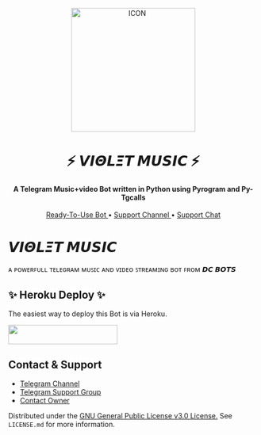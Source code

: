 <p align="center"><img src="https://telegra.ph/file/842b25c70f113d20f67c1.jpg" alt="ICON" width="250" height="250"/></p>

<h1 align="center"><b> ⚡ 𝙑𝞘𝞗𝙇𝞝𝞣 𝞛𝙐𝙎𝞘𝘾 ⚡ </b></h1>

<h4 align="center">
    A Telegram Music+video Bot written in Python using Pyrogram and Py-Tgcalls 
</h4>
<p align="center">
    <a href="http://t.me/Violet_vcbot"> Ready-To-Use Bot </a> •
    <a href="https://t.me/DCbot_updates"> Support Channel </a> •
    <a href="https://t.me/DCbots_support"> Support Chat </a> 

# 𝙑𝞘𝞗𝙇𝞝𝞣 𝞛𝙐𝙎𝞘𝘾
ᴀ ᴩᴏᴡᴇʀꜰᴜʟʟ ᴛᴇʟᴇɢʀᴀᴍ 
ᴍᴜꜱɪᴄ ᴀɴᴅ ᴠɪᴅᴇᴏ ꜱᴛʀᴇᴀᴍɪɴɢ ʙᴏᴛ
ꜰʀᴏᴍ 𝘿𝘾 𝘽𝙊𝙏𝙎



## ✨ Heroku Deploy ✨
The easiest way to deploy this Bot is via Heroku.

<p align="left"><a href="https://heroku.com/deploy?template=https://github.com/BROTHER-OF-VILLAIN/VIOLET-MUSIC"> <img src="https://img.shields.io/badge/Deploy%20To%20Heroku-black?style=for-the-badge&logo=heroku" width="220" height="38.45"/></a></p>


## Contact & Support

- [Telegram Channel](https://t.me/DCbot_updates)
- [Telegram Support Group](https://t.me/DCbots_support)
- [Contact Owner](https://t.me/The_Dsouza_Crew)

Distributed under the [GNU General Public License v3.0 License.](https://github.com/BROTHER-OF-VILLAIN/VIOLET-MUSIC/blob/master/LICENSE) See `LICENSE.md` for more information.

